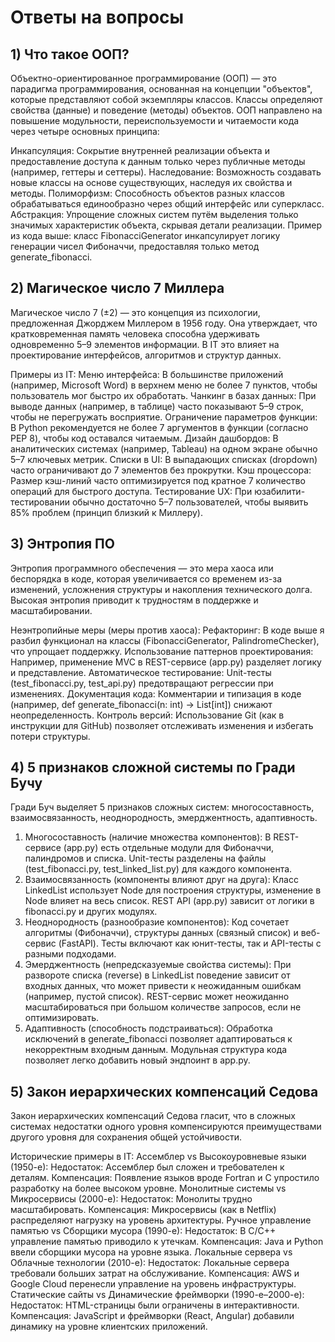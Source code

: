 # Ответы на вопросы

## 1) Что такое ООП?
Объектно-ориентированное программирование (ООП) — это парадигма программирования, основанная на концепции "объектов", которые представляют собой экземпляры классов. Классы определяют свойства (данные) и поведение (методы) объектов. ООП направлено на повышение модульности, переиспользуемости и читаемости кода через четыре основных принципа:

Инкапсуляция: Сокрытие внутренней реализации объекта и предоставление доступа к данным только через публичные методы (например, геттеры и сеттеры).
Наследование: Возможность создавать новые классы на основе существующих, наследуя их свойства и методы.
Полиморфизм: Способность объектов разных классов обрабатываться единообразно через общий интерфейс или суперкласс.
Абстракция: Упрощение сложных систем путём выделения только значимых характеристик объекта, скрывая детали реализации.
Пример из кода выше: класс FibonacciGenerator инкапсулирует логику генерации чисел Фибоначчи, предоставляя только метод generate_fibonacci.

## 2) Магическое число 7 Миллера
Магическое число 7 (±2) — это концепция из психологии, предложенная Джорджем Миллером в 1956 году. Она утверждает, что кратковременная память человека способна удерживать одновременно 5–9 элементов информации. В IT это влияет на проектирование интерфейсов, алгоритмов и структур данных.

Примеры из IT:
Меню интерфейса: В большинстве приложений (например, Microsoft Word) в верхнем меню не более 7 пунктов, чтобы пользователь мог быстро их обработать.
Чанкинг в базах данных: При выводе данных (например, в таблице) часто показывают 5–9 строк, чтобы не перегружать восприятие.
Ограничение параметров функции: В Python рекомендуется не более 7 аргументов в функции (согласно PEP 8), чтобы код оставался читаемым.
Дизайн дашбордов: В аналитических системах (например, Tableau) на одном экране обычно 5–7 ключевых метрик.
Списки в UI: В выпадающих списках (dropdown) часто ограничивают до 7 элементов без прокрутки.
Кэш процессора: Размер кэш-линий часто оптимизируется под кратное 7 количество операций для быстрого доступа.
Тестирование UX: При юзабилити-тестировании обычно достаточно 5–7 пользователей, чтобы выявить 85% проблем (принцип близкий к Миллеру).
## 3) Энтропия ПО
Энтропия программного обеспечения — это мера хаоса или беспорядка в коде, которая увеличивается со временем из-за изменений, усложнения структуры и накопления технического долга. Высокая энтропия приводит к трудностям в поддержке и масштабировании.

Неэнтропийные меры (меры против хаоса):
Рефакторинг: В коде выше я разбил функционал на классы (FibonacciGenerator, PalindromeChecker), что упрощает поддержку.
Использование паттернов проектирования: Например, применение MVC в REST-сервисе (app.py) разделяет логику и представление.
Автоматическое тестирование: Unit-тесты (test_fibonacci.py, test_api.py) предотвращают регрессии при изменениях.
Документация кода: Комментарии и типизация в коде (например, def generate_fibonacci(n: int) -> List[int]) снижают неопределенность.
Контроль версий: Использование Git (как в инструкции для GitHub) позволяет отслеживать изменения и избегать потери структуры.

## 4) 5 признаков сложной системы по Гради Бучу
Гради Буч выделяет 5 признаков сложных систем: многосоставность, взаимосвязанность, неоднородность, эмерджентность, адаптивность.

1. Многосоставность (наличие множества компонентов):
В REST-сервисе (app.py) есть отдельные модули для Фибоначчи, палиндромов и списка.
Unit-тесты разделены на файлы (test_fibonacci.py, test_linked_list.py) для каждого компонента.
2. Взаимосвязанность (компоненты влияют друг на друга):
Класс LinkedList использует Node для построения структуры, изменение в Node влияет на весь список.
REST API (app.py) зависит от логики в fibonacci.py и других модулях.
3. Неоднородность (разнообразие компонентов):
Код сочетает алгоритмы (Фибоначчи), структуры данных (связный список) и веб-сервис (FastAPI).
Тесты включают как юнит-тесты, так и API-тесты с разными подходами.
4. Эмерджентность (непредсказуемые свойства системы):
При развороте списка (reverse) в LinkedList поведение зависит от входных данных, что может привести к неожиданным ошибкам (например, пустой список).
REST-сервис может неожиданно масштабироваться при большом количестве запросов, если не оптимизировать.
5. Адаптивность (способность подстраиваться):
Обработка исключений в generate_fibonacci позволяет адаптироваться к некорректным входным данным.
Модульная структура кода позволяет легко добавить новый эндпоинт в app.py.

## 5) Закон иерархических компенсаций Седова
Закон иерархических компенсаций Седова гласит, что в сложных системах недостатки одного уровня компенсируются преимуществами другого уровня для сохранения общей устойчивости.

Исторические примеры в IT:
Ассемблер vs Высокоуровневые языки (1950-е):
Недостаток: Ассемблер был сложен и требователен к деталям.
Компенсация: Появление языков вроде Fortran и C упростило разработку на более высоком уровне.
Монолитные системы vs Микросервисы (2000-е):
Недостаток: Монолиты трудно масштабировать.
Компенсация: Микросервисы (как в Netflix) распределяют нагрузку на уровень архитектуры.
Ручное управление памятью vs Сборщики мусора (1990-е):
Недостаток: В C/C++ управление памятью приводило к утечкам.
Компенсация: Java и Python ввели сборщики мусора на уровне языка.
Локальные сервера vs Облачные технологии (2010-е):
Недостаток: Локальные сервера требовали больших затрат на обслуживание.
Компенсация: AWS и Google Cloud перенесли управление на уровень инфраструктуры.
Статические сайты vs Динамические фреймворки (1990-е–2000-е):
Недостаток: HTML-страницы были ограничены в интерактивности.
Компенсация: JavaScript и фреймворки (React, Angular) добавили динамику на уровне клиентских приложений.
